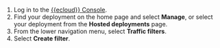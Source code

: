 1. Log in to the [{{ecloud}} Console](https://cloud.elastic.co?page=docs&placement=docs-body).
2. Find your deployment on the home page and select **Manage**, or select your deployment from the **Hosted deployments** page.
3. From the lower navigation menu, select **Traffic filters**.
4. Select **Create filter**.